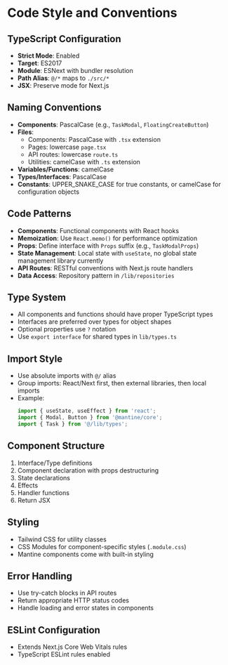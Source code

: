 # Code Style and Conventions

## TypeScript Configuration
- **Strict Mode**: Enabled
- **Target**: ES2017
- **Module**: ESNext with bundler resolution
- **Path Alias**: `@/*` maps to `./src/*`
- **JSX**: Preserve mode for Next.js

## Naming Conventions
- **Components**: PascalCase (e.g., `TaskModal`, `FloatingCreateButton`)
- **Files**: 
  - Components: PascalCase with `.tsx` extension
  - Pages: lowercase `page.tsx`
  - API routes: lowercase `route.ts`
  - Utilities: camelCase with `.ts` extension
- **Variables/Functions**: camelCase
- **Types/Interfaces**: PascalCase
- **Constants**: UPPER_SNAKE_CASE for true constants, or camelCase for configuration objects

## Code Patterns
- **Components**: Functional components with React hooks
- **Memoization**: Use `React.memo()` for performance optimization
- **Props**: Define interface with `Props` suffix (e.g., `TaskModalProps`)
- **State Management**: Local state with `useState`, no global state management library currently
- **API Routes**: RESTful conventions with Next.js route handlers
- **Data Access**: Repository pattern in `/lib/repositories`

## Type System
- All components and functions should have proper TypeScript types
- Interfaces are preferred over types for object shapes
- Optional properties use `?` notation
- Use `export interface` for shared types in `lib/types.ts`

## Import Style
- Use absolute imports with `@/` alias
- Group imports: React/Next first, then external libraries, then local imports
- Example:
  ```typescript
  import { useState, useEffect } from 'react';
  import { Modal, Button } from '@mantine/core';
  import { Task } from '@/lib/types';
  ```

## Component Structure
1. Interface/Type definitions
2. Component declaration with props destructuring
3. State declarations
4. Effects
5. Handler functions
6. Return JSX

## Styling
- Tailwind CSS for utility classes
- CSS Modules for component-specific styles (`.module.css`)
- Mantine components come with built-in styling

## Error Handling
- Use try-catch blocks in API routes
- Return appropriate HTTP status codes
- Handle loading and error states in components

## ESLint Configuration
- Extends Next.js Core Web Vitals rules
- TypeScript ESLint rules enabled